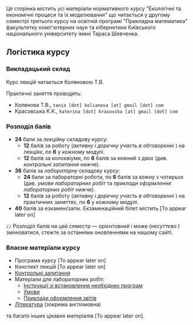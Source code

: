 Ця сторінка містить усі матеріали нормативного курсу "Екологічні та економічні процеси та їх моделювання" що читається у другому семестрі третього курсу на освітній програмі "Прикладна математика" факультетку комп'ютерних наук та кібернетики Київського національного університету імені Тараса Шевченка.

## **Логістика курсу**

### **Викладацький склад**

Курс лекцій читається Коляновою Т.В.

Практичні заняття проводять:
- Колянова Т.В., `tania [dot] kolianova [at] gmail [dot] com`
- Красовська К.К., `katerina [dot] krasovska [at] gmail [dot] com`

### **Розподіл балів**

- **24** бали за _лекційну_  складову курсу:
	- **12** балів за роботу (_активну і доречну участь в обговоренні_ ) на лекціях, по **6** у кожному модулі.
	- **12** балів за колоквіуми, по **6** балів за кожний з двох (див. _контрольні запитання_ нижче).
- **36** балів за _лабораторну_  складову курсу:
	- **24** бали за лабораторні роботи, по **6** балів за кожну з чотирьох (див. _умови лабораторних робіт_  та _приклади оформлення лабораторних робіт_  нижче).
	- **12** балів за роботу (_активну і доречну участь в обговоренні_ ) на практичних заняттях, по **6** у кожному модулі.
- **40** балів за езкамен/залік. Екзаменаційний білет містить [To appear later on]

`//` Розподіл балів на цей семестр &mdash; орієнтовний і може (_несуттєво_ ) змінюватися, стежте за останніми оновленнями на нашому сайті.

### **Власне матеріали курсу**

- Програма курсу [To appear later on]
- Конспект лекцій [To appear later on]
- [Контрольні запитання](exams/exams.md)
- Матеріали для лабораторних робіт:
  - [Інструкції зі встановлення необхідних програм](labs/setup.md)
  - [Умови](labs/tasks/tasks.md)
  - [Приклади оформлення звітів](labs/examples/examples.md)
- [Література](books/books.md) (зокрема англомовна)

та багато інших цікавих матеріалів [To appear later on].
